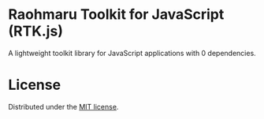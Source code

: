 # Raohmaru Toolkit for JavaScript (RTK.js)
A lightweight toolkit library for JavaScript applications with 0 dependencies.

# License
Distributed under the [MIT license](https://github.com/raohmaru/raohmaru-toolkit-js/blob/main/LICENSE).